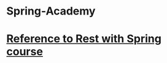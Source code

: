 # Spring-Academy

# [Reference to Rest with Spring course](https://spring.academy/courses/building-a-rest-api-with-spring-boot/lessons/introduction)
